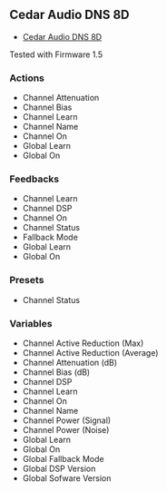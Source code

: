 ## Cedar Audio DNS 8D

- [Cedar Audio DNS 8D](https://www.cedar-audio.com/products/dns8d/dns8d.shtml)

Tested with Firmware 1.5

### Actions

- Channel Attenuation
- Channel Bias
- Channel Learn
- Channel Name
- Channel On
- Global Learn
- Global On

### Feedbacks

- Channel Learn
- Channel DSP
- Channel On
- Channel Status
- Fallback Mode
- Global Learn
- Global On

### Presets

- Channel Status

### Variables

- Channel Active Reduction (Max)
- Channel Active Reduction (Average)
- Channel Attenuation (dB)
- Channel Bias (dB)
- Channel DSP
- Channel Learn
- Channel On
- Channel Name
- Channel Power (Signal)
- Channel Power (Noise)
- Global Learn
- Global On
- Global Fallback Mode
- Global DSP Version
- Global Sofware Version
